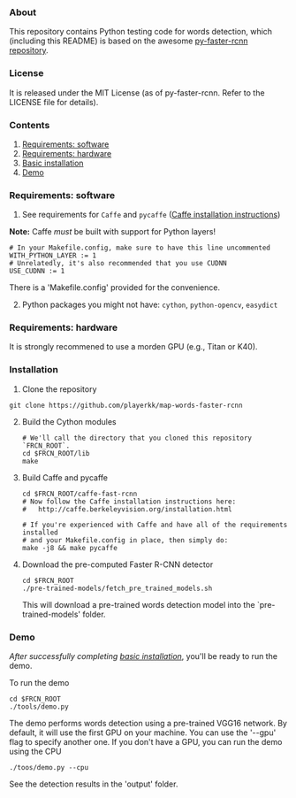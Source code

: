 ### About

This repository contains Python testing code for words detection, which (including this README) is based on the awesome [py-faster-rcnn repository](https://github.com/rbgirshick/py-faster-rcnn). 

### License

It is released under the MIT License (as of py-faster-rcnn. Refer to the LICENSE file for details).

### Contents
1. [Requirements: software](#requirements-software)
2. [Requirements: hardware](#requirements-hardware)
3. [Basic installation](#installation-sufficient-for-the-demo)
4. [Demo](#demo)

### Requirements: software

  1. See requirements for `Caffe` and `pycaffe` ([Caffe installation instructions](http://caffe.berkeleyvision.org/installation.html))

  **Note:** Caffe *must* be built with support for Python layers!

  ```make
  # In your Makefile.config, make sure to have this line uncommented
  WITH_PYTHON_LAYER := 1
  # Unrelatedly, it's also recommended that you use CUDNN
  USE_CUDNN := 1
  ```

  There is a 'Makefile.config' provided for the convenience.

  2. Python packages you might not have: `cython`, `python-opencv`, `easydict`

### Requirements: hardware

  It is strongly recommened to use a morden GPU (e.g., Titan or K40).

### Installation

1. Clone the repository
  ```Shell
  git clone https://github.com/playerkk/map-words-faster-rcnn
  ```

2. Build the Cython modules
    ```Shell
    # We'll call the directory that you cloned this repository `FRCN_ROOT`. 
    cd $FRCN_ROOT/lib
    make
    ```

3. Build Caffe and pycaffe
    ```Shell
    cd $FRCN_ROOT/caffe-fast-rcnn
    # Now follow the Caffe installation instructions here:
    #   http://caffe.berkeleyvision.org/installation.html

    # If you're experienced with Caffe and have all of the requirements installed
    # and your Makefile.config in place, then simply do:
    make -j8 && make pycaffe
    ```

4. Download the pre-computed Faster R-CNN detector
    ```Shell
    cd $FRCN_ROOT
    ./pre-trained-models/fetch_pre_trained_models.sh
    ```

    This will download a pre-trained words detection model into the `pre-trained-models' folder.

### Demo

*After successfully completing [basic installation](#installation-sufficient-for-the-demo)*, you'll be ready to run the demo.

To run the demo
```Shell
cd $FRCN_ROOT
./tools/demo.py
```
The demo performs words detection using a pre-trained VGG16 network. By default, it will use the first GPU on your machine. You can use the '--gpu' flag to specify another one. If you don't have a GPU, you can run the demo using the CPU
```Shell
./toos/demo.py --cpu
```

See the detection results in the 'output' folder.